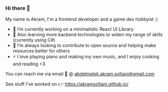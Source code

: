 ### Hi there 👋

My name is Akram, I'm a frontend developer and a game dev hobbyist :)

- 🔭 I’m currently working on a minimalistic React UI Library
- 🌱 Also learning more backend technologies to widen my range of skills (currently using C#)
- 👯 I’m always looking to contribute to open source and helping make resources better for others
- ⚡ I love playing piano and making my own music, and I enjoy cooking and reading <3

You can reach me via email :email: @ abdelmalek.akram.soltani@gmail.com

See stuff I've worked on 👉 https://akramsoltani.github.io/
